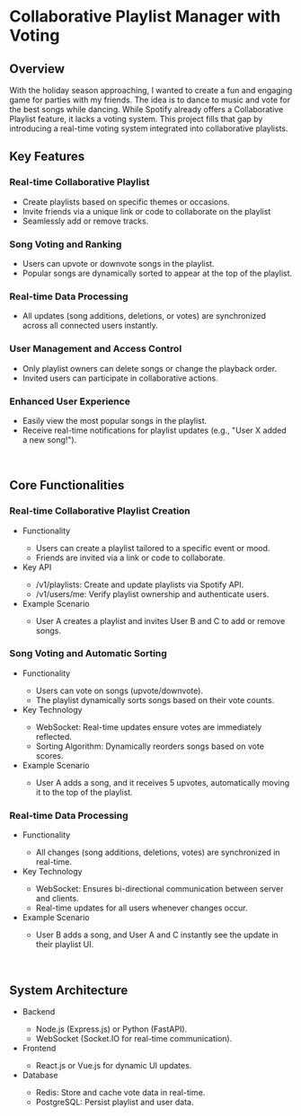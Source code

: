 <h1>Collaborative Playlist Manager with Voting</h1>
<h2>Overview</h2>
With the holiday season approaching, I wanted to create a fun and engaging game for parties with my friends. The idea is to dance to music and vote for the best songs while dancing. While Spotify already offers a Collaborative Playlist feature, it lacks a voting system. This project fills that gap by introducing a real-time voting system integrated into collaborative playlists.
<br/>
<h2>Key Features</h2>
<h3>Real-time Collaborative Playlist</h3>
<ul> 
  <li>Create playlists based on specific themes or occasions.</li>
  <li>Invite friends via a unique link or code to collaborate on the playlist</li>
  <li>Seamlessly add or remove tracks.</li>
</ul>
<h3>Song Voting and Ranking</h3>
<ul>
  <li>Users can upvote or downvote songs in the playlist.</li>
  <li>Popular songs are dynamically sorted to appear at the top of the playlist.</li>
</ul>
<h3>Real-time Data Processing</h3>
<ul>
  <li>All updates (song additions, deletions, or votes) are synchronized across all connected users instantly.</li>
</ul>
<h3>User Management and Access Control</h3>
<ul>
  <li>Only playlist owners can delete songs or change the playback order.</li>
  <li>Invited users can participate in collaborative actions.</li>
</ul>
<h3>Enhanced User Experience</h3>
<ul>
  <li>Easily view the most popular songs in the playlist.</li>
  <li>Receive real-time notifications for playlist updates (e.g., "User X added a new song!").</li>
</ul>
<br/>
<h2>Core Functionalities</h2>
<h3>Real-time Collaborative Playlist Creation</h3>
<ul>
  <li>Functionality</li>
  <ul>
    <li>Users can create a playlist tailored to a specific event or mood.</li>
    <li>Friends are invited via a link or code to collaborate.</li>
  </ul>
  <li>Key API</li>
  <ul>
    <li>/v1/playlists: Create and update playlists via Spotify API.</li>
    <li>/v1/users/me: Verify playlist ownership and authenticate users.</li>
  </ul>
  <li>Example Scenario</li>
    <ul><li>User A creates a playlist and invites User B and C to add or remove songs.</li></ul>
</ul>

<h3>Song Voting and Automatic Sorting</h3>
<ul>
  <li>Functionality</li>
  <ul>
    <li>Users can vote on songs (upvote/downvote).</li>
    <li>The playlist dynamically sorts songs based on their vote counts.</li>
    </ul>
  <li>Key Technology</li>
    <ul>
      <li>WebSocket: Real-time updates ensure votes are immediately reflected.</li>
      <li>Sorting Algorithm: Dynamically reorders songs based on vote scores.</li>
    </ul>
  <li>Example Scenario</li>
    <ul><li>User A adds a song, and it receives 5 upvotes, automatically moving it to the top of the playlist.</li></ul>
</ul>

<h3>Real-time Data Processing</h3>
<ul>
  <li>Functionality</li>
  <ul>
    <li>All changes (song additions, deletions, votes) are synchronized in real-time.</li>
  </ul>
  <li>Key Technology</li>
    <ul>
      <li>WebSocket: Ensures bi-directional communication between server and clients.</li>
      <li>Real-time updates for all users whenever changes occur.</li>
    </ul>
  <li>Example Scenario</li>
    <ul><li>User B adds a song, and User A and C instantly see the update in their playlist UI.</li></ul>
</ul>
<br/>
<h2>System Architecture</h2>
<ul>
  <li>Backend</li>
  <ul>
    <li>Node.js (Express.js) or Python (FastAPI).</li>
    <li>WebSocket (Socket.IO for real-time communication).</li>
  </ul>
  <li>Frontend</li>
    <ul><li>React.js or Vue.js for dynamic UI updates.</li></ul>
  <li>Database</li>
    <ul>
      <li>Redis: Store and cache vote data in real-time.</li>
      <li>PostgreSQL: Persist playlist and user data.</li>
    </ul>
</ul>

